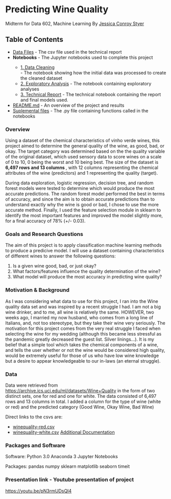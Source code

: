 # Predicting Wine Quality
Midterm for Data 602, Machine Learning
By <a href="https://github.com/Jcc329">Jessica Conroy Styer</a>

## Table of Contents

<ul>
  <li><a href="https://github.com/Jcc329/Select-the-best-Wine-Predicting-wine-quality/tree/main/Data%20Files">Data Files</a> - The csv file used in the technical report</li>
  <li><b>Notebooks</b> - The Jupyter notebooks used to complete this project</li>
  <ul>
    <li><a href="https://github.com/Jcc329/Select-the-best-Wine-Predicting-wine-quality/blob/main/Jupyter%20Notebooks/Project%201%20Initial%20Data%20Cleaning.ipynb">1. Data Cleaning</a></li> - The notebook showing how the initial data was processed to create the cleaned dataset
    <li><a href="https://github.com/Jcc329/Select-the-best-Wine-Predicting-wine-quality/blob/main/Jupyter%20Notebooks/Project%201%20Exploratory%20Analysis.ipynb">2. Exploratory Analysis</a> - The notebook containing exploratory analyses </li>
    <li><a href="https://github.com/Jcc329/Select-the-best-Wine-Predicting-wine-quality/blob/main/Jupyter%20Notebooks/Project%201%20Technical%20Report.ipynb">3. Technical Report</a> - The technical notebook containing the report and final models used.</li>
  </ul>
  <li><a href="https://github.com/Jcc329/Select-the-best-Wine-Predicting-wine-quality/blob/main/README.md">README.md</a> - An overview of the project and results</li> 
  <li><a href="https://github.com/Jcc329/Select-the-best-Wine-Predicting-wine-quality/tree/main/Supplemental%20Files">Suplemental files</a> - The .py file containing functions called in the notebooks</li>
</ul>

### Overview

Using a dataset of the chemical characteristics of vinho verde wines, this project aimed to determine the general quality of the wine, as good, bad, or okay. The target category was determined based on the the quality variable of the original dataset, which used sensory data to score wines on a scale of 0 to 10, 0 being the worst and 10 being best. The size of the dataset is <b> 6,497 rows and 13 columns </b>, with 12 columns representing the chemical attributes of the wine (predictors) and 1 representing the quality (target).

During data exploration, logistic regression, decision tree, and random forest models were tested to determine which would produce the most accurate predictions. The random forest model performed the best in terms of accuracy, and since the aim is to obtain accurate predictions than to understand exactly why the wine is good or bad, I chose to use the more accurate method. Finally, I used the feature selection module in sklearn to identify the most important features and improved the model slightly more, for a final accuracy of 78% (+/- 0.03).

### Goals and Research Questions
The aim of this project is to apply classification machine learning methods to produce a predicive model. I will use a dataset containing characteristics of different wines to answer the following questions:

1. Is a given wine good, bad, or just okay? 
2. What factors/features influence the quality determination of the wine?
3. What model will produce the most accuracy in predicting wine quality?

### Motivation & Background

As I was considering what data to use for this project, I ran into the Wine quality data set and was inspired by a recent struggle I had. I am not a big wine drinker, and to me, all wine is relatively the same. HOWEVER, two weeks ago, I married my now husband, who comes from a long line of Italians, and, not too stereotype, but they take their wine very seriously. The motivation for this project comes from the very real struggle I faced when selecting the wine for my wedding (although this became less stressful as the pandemic greatly decreased the guest list. Silver linings...). It is my belief that a simple tool which takes the chemical components of a wine, and tells the user whether or not the wine would be considered high quality, would be extremely useful for those of us who have low wine knowledge but a desire to appear knowledgeable to our in-laws (an eternal struggle). 

### Data

Data were retrieved from https://archive.ics.uci.edu/ml/datasets/Wine+Quality in the form of two distinct sets, one for red and one for white. The data consisted of 6,497 rows and 13 columns in total. I added a column for the type of wine (white or red) and the predicted category (Good Wine, Okay Wine, Bad Wine) 

Direct links to the csvs are: 
- <a href='https://archive.ics.uci.edu/ml/machine-learning-databases/wine-quality/winequality-red.csv'>winequality-red.csv</a>
- <a href="https://archive.ics.uci.edu/ml/machine-learning-databases/wine-quality/winequality-white.csv">winequality-white.csv</a>
<a href="https://archive.ics.uci.edu/ml/machine-learning-databases/wine-quality/winequality.names">Additional Documentation</a>

### Packages and Software
Software:
Python 3.0
Anaconda 3
Jupyter Notebooks

Packages:
pandas
numpy
sklearn
matplotlib
seaborn
timeit

### Presentation link - Youtube presentation of project

https://youtu.be/pN3rmUDsQI4
